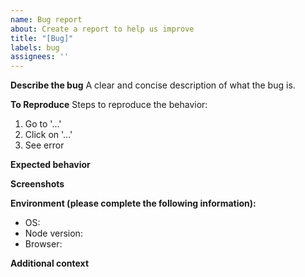 ```yaml
---
name: Bug report
about: Create a report to help us improve
title: "[Bug]"
labels: bug
assignees: ''
---
```


**Describe the bug**
A clear and concise description of what the bug is.

**To Reproduce**
Steps to reproduce the behavior:
1. Go to '...'
2. Click on '...'
3. See error

**Expected behavior**

**Screenshots**

**Environment (please complete the following information):**
- OS:
- Node version:
- Browser:

**Additional context**
